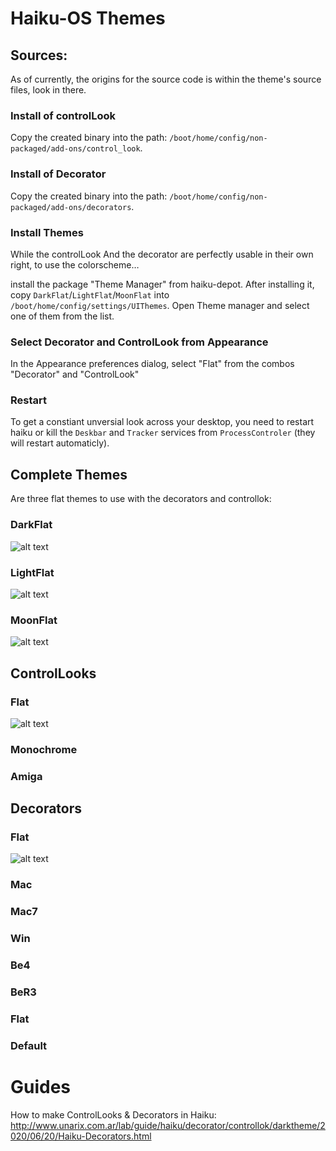 # Haiku-OS Themes

## Sources:
As of currently, the origins for the source code is within the theme's source files, look in there.

### Install of controlLook
Copy the created binary into the path: `/boot/home/config/non-packaged/add-ons/control_look`.

### Install of Decorator
Copy the created binary into the path: `/boot/home/config/non-packaged/add-ons/decorators`.

### Install Themes
While the controlLook And the decorator are perfectly usable in their own right, to use the colorscheme…

install the package "Theme Manager" from haiku-depot. After installing it, copy `DarkFlat`/`LightFlat`/`MoonFlat` into `/boot/home/config/settings/UIThemes`. Open Theme manager and select one of them from the list.

### Select Decorator and ControlLook from Appearance
In the Appearance preferences dialog, select "Flat" from the combos "Decorator" and "ControlLook"

### Restart
To get a constiant unversial look across your desktop, you need to restart haiku or kill the `Deskbar` and `Tracker` services from `ProcessControler` (they will restart automaticly).

## Complete Themes
Are three flat themes to use with the decorators and controllok:

### DarkFlat
![alt text](https://raw.githubusercontent.com/unarix/haiku_darkstyle/master/DarkFlat/screenshot.png?raw=true)

### LightFlat
![alt text](https://raw.githubusercontent.com/unarix/haiku_darkstyle/master/LightFLat/screenshot.png?raw=true)

### MoonFlat
![alt text](https://raw.githubusercontent.com/unarix/haiku_darkstyle/master/MoonFLat/screenshot.png?raw=true)

## ControlLooks

### Flat

![alt text](https://raw.githubusercontent.com/unarix/haiku_darkstyle/master/LightFLat/screenshot.png?raw=true)

### Monochrome

### Amiga

## Decorators

### Flat

![alt text](https://raw.githubusercontent.com/unarix/haiku_darkstyle/master/LightFLat/screenshot.png?raw=true)

### Mac

### Mac7

### Win

### Be4

### BeR3

### Flat

### Default

# Guides
How to make ControlLooks & Decorators in Haiku:
http://www.unarix.com.ar/lab/guide/haiku/decorator/controllok/darktheme/2020/06/20/Haiku-Decorators.html
